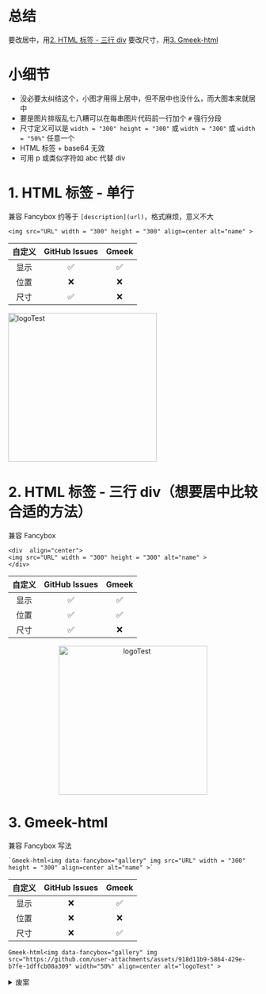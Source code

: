

# 总结
要改居中，用[2. HTML 标签 - 三行 div](#2.-HTML-标签---三行-div)
要改尺寸，用[3. Gmeek-html](#3.-Gmeek-html)

# 小细节
- 没必要太纠结这个，小图才用得上居中，但不居中也没什么，而大图本来就居中
- 要是图片排版乱七八糟可以在每串图片代码前一行加个 `#` 强行分段
- 尺寸定义可以是 `width = "300" height = "300"` 或 `width = "300"` 或 `width = "50%"` 任意一个
- HTML 标签 + base64 无效
- 可用 p 或类似字符如 abc 代替 div

# 1. HTML 标签 - 单行
兼容 Fancybox
约等于 `[description](url)`，格式麻烦，意义不大
```
<img src="URL" width = "300" height = "300" align=center alt="name" >
```

| 自定义 | GitHub Issues | Gmeek |
| :------: | :--------------: | :-------: |
| 显示     | ✅                 | ✅      |
| 位置     | ❌                 | ❌      |
| 尺寸     | ✅                 | ❌      |

<img src="https://github.com/user-attachments/assets/918d11b9-5864-429e-b7fe-1dffcb08a309" width = "300" height = "300" align=center alt="logoTest" >


# 2. HTML 标签 - 三行 div（想要居中比较合适的方法）
兼容 Fancybox
```
<div  align="center">    
<img src="URL" width = "300" height = "300" alt="name" >
</div>
```

| 自定义 | GitHub Issues | Gmeek |
| :------: | :--------------: | :-------: |
| 显示     | ✅                 | ✅      |
| 位置     | ✅                 | ✅      |
| 尺寸     | ✅                 | ❌      |

<div  align="center">    
<img src="https://github.com/user-attachments/assets/918d11b9-5864-429e-b7fe-1dffcb08a309" width = "300" height = "300" alt="logoTest" >
</div>


# 3. Gmeek-html
兼容 Fancybox 写法
```
`Gmeek-html<img data-fancybox="gallery" img src="URL" width = "300" height = "300" align=center alt="name" >`
```

| 自定义 | GitHub Issues | Gmeek |
| :------: | :--------------: | :-------: |
| 显示     | ❌                 | ✅      |
| 位置     | ❌                 | ❌      |
| 尺寸     | ❌                 | ✅      |

`Gmeek-html<img data-fancybox="gallery" img src="https://github.com/user-attachments/assets/918d11b9-5864-429e-b7fe-1dffcb08a309" width="50%" align=center alt="logoTest" >`




<details><summary>废案</summary> 

## 1. Gmeek-html - 三行 div
没意义，相当于 `HTML 标签 - 单行` + 前 `Gmeek-html 后 ` 的乱码，测试过放到 Gmeek-html 里面外面都一样
```
<div  align="center">   
`Gmeek-html<img src="URL" alt="" width = "300" height = "300" alt="name" >`
</div>
```

## 2. GitHub Issues + div
完全无效，都不显示图片
```
<div  align="center">    
![Image](https://github.com/user-attachments/assets/918d11b9-5864-429e-b7fe-1dffcb08a309)
</div>
```

## 3. GitHub Issues Original with =size
完全无效，都不显示图片
`![Image](https://github.com/user-attachments/assets/918d11b9-5864-429e-b7fe-1dffcb08a309 =300x300)`

## 4. GitHub Issues Original with #pic_center
完全无效，都不显示图片
`![Image](https://github.com/user-attachments/assets/918d11b9-5864-429e-b7fe-1dffcb08a309#pic_center)`

## 5. GitHub Issues Original with CSS
图片能显示但 CSS 后缀无效
![Image](https://github.com/user-attachments/assets/918d11b9-5864-429e-b7fe-1dffcb08a309){:height="50%" width="50%"}

## 6.# div + gjken
完全无效
```
<div  align="center">    
`Image="https://github.com/user-attachments/assets/918d11b9-5864-429e-b7fe-1dffcb08a309"`
</div>
```

</details>




